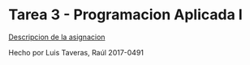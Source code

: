# Tarea 3 - Programacion Aplicada I

[Descripcion de la asignacion](https://ucnevirtual.com/mod/assign/view.php?id=161880)

Hecho por Luis Taveras, Raúl 2017-0491
